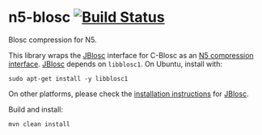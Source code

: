 # n5-blosc [![Build Status](https://travis-ci.com/saalfeldlab/n5-blosc.svg?branch=master)](https://travis-ci.com/saalfeldlab/n5-blosc)
Blosc compression for N5.

This library wraps the [JBlosc](https://github.com/lasersonlab/jblosc) interface for C-Blosc as an [N5 compression interface](https://github.com/saalfeldlab/n5/blob/master/src/main/java/org/janelia/saalfeldlab/n5/Compression.java).  [JBlosc](https://github.com/lasersonlab/jblosc) depends on `libblosc1`.  On Ubuntu, install with:
```
sudo apt-get install -y libblosc1
```
On other platforms, please check the [installation instructions](https://github.com/lasersonlab/JBlosc/blob/master/README.md) for [JBlosc](https://github.com/lasersonlab/jblosc).

Build and install:
```
mvn clean install
```
